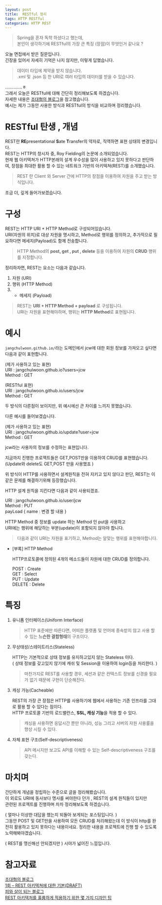 ```yaml
---
layout: post
title:  RESTful 정리 
tags: HTTP RESTful
categories: HTTP REST 
---
```


> Spring을 혼자 독학 하셨다고 했는데,    
> 본인이 생각하기에 RESTful의 가장 큰 특징 (장점)이 무엇인거 같나요 ?   

오늘 면접에서 받은 질문입니다.    
긴장을 있어서 자세히 기억은 나지 않지만, 이렇게 답했습니다.       
    
> 데이터 타입에 제약을 받지 않습니다.      
> .xml 및 .json 등 한 URI로 여러 타입의 데이터를 받을 수 있습니다.      

..............ㅎ    
그래서 오늘은 RESTful에 대해 간단히 정리해보도록 하겠습니다.     
자세한 내용은 [조대협의 블로그](http://bcho.tistory.com/953)을 참고했습니다.     
예시는 제가 그동안 사용한 방식과 RESTful의 방식을 비교하며 정리했습니다.    

# RESTful 탄생 , 개념    
     
REST란 **RE**presentational **S**ate **T**ransfer의 약자로, 직역하면 표현 상태의 변경입니다.    
REST는 HTTP의 창시자 중, Roy Fielding의 논문에 소개되었습니다.     
현재 웹 아키텍쳐가 HTTP본래의 설계 우수성을 많이 사용하고 있지 못하다고 판단하여, 장점을 최대한 활용 할 수 있는 네트워크 기반의 아키텍쳐(REST)를 소개했습니다.       
           
> REST 란 Client 와 Server 간에 HTTP의 장점을 이용하여 자원을 주고 받는 방식입니다.     

조금 더, 깊게 들어가보겠습니다.    

   
# 구성    

REST는 HTTP URI + HTTP Method로 구성되어있습니다.    
URI(자원의 위치)로 대상 자원을 명시하고, Method로 행위를 정의하고, 추가적으로 필요하다면 메세지(Payload)도 함께 전송합니다.     

> HTTP Method의 **post, get , put , delete** 등을 이용하여 자원의 **CRUD** 행위를 지정합니다.   
 

정리하자면,  REST는 요소는 다음과 같습니다.    
1. 자원 (URI)   
2. 행위 (HTTP Method)   
3. + 메세지 (Payload)       

> REST는 **URI + HTTP Method + payload** 로 구성됩니다.    
> URI는 자원을 표현해야하며, 행위는 **HTTP Method**로 표현됩니다.      
  

     
# 예시       

     
`jangchulwoon.github.io/`라는 도메인에서 jcw에 대한 회원 정보를 가져오고 싶다면 다음과 같이 표현합니다.     

(제가 사용하고 있는 표현)   
URI :  jangchulwoon.github.io?users=jcw    
Method : GET  

(RESTful 표현)     
URI :  jangchulwoon.github.io/users/jcw     
Method : GET 


두 방식의 다른점이 보이지만, 위 예시에선 큰 차이를 느끼지 못했습니다.
    
다른 예시를 들어보겠습니다.     

(제가 사용하고 있는 표현)     
URI :  jangchulwoon.github.io/update?user=jcw      
Method : GET   

jcw라는 사용자의 정보를 수정하는 표현입니다.    
     
지금까지 진행한 프로젝트들은 GET,POST만을 이용하여 CRUD를 표현했습니다.    
(Update와 delete도 GET,POST 만을 사용했죠 ) 

위 방식이 HTTP를 사용하면서 설계원칙을 전혀 지키고 있지 않다고 판단,  REST는 이 같은 문제를 해결하기위해 등장했습니다. 

HTTP 설계 원칙을 지킨다면 다음과 같이 사용되겠죠.     
   
URI :  jangchulwoon.github.io/user/jcw      
Method : PUT   
payLoad  {
	name : 변경 할 내용 
}     


HTTP Method 중 정보를 update 하는 Method 인 put을 사용하고    
URI에는 행위에 해당하는 부분(update)이 포함되지 않아야 합니다.   



> 다음과 같이 URI는 자원을 표기하고, Method는 알맞는 행위를 표현해야합니다.     

 
+ [부록] HTTP Method
	
	HTTP프로토콜에 정의된 4개의 메소드들이 자원에 대한 CRUD를 정의합니다. 

	POST : Create    
	GET : Select     
	PUT : Update     
	DELETE : Delete     

    
	  
# 특징     

1. 유니폼 인터페이스(Uniform Interface)    

	> HTTP 표준에만 따른다면, 어떠한 플랫폼 및 언어에 종속받지 않고 사용 할 수 있는 **느슨한 결합형태**의 구조이다. 
	

2. 무상태성/스테이트리스(Stateless)       

	HTTP는 기본적으로 상태 정보를 유지하고있지 않는 Stateless 이다.     
	( 상태 정보를 갖고있지 않기에 캐쉬 및 Session을 이용하여 login등을 처리한다.  )     


	> 마찬가지로 REST를 사용할 경우, 세션과 같은 컨텍스트 정보를 신경쓸 필요가 없기 때문에 구현이 단순해진다.
	
	

3. 캐싱 가능(Cacheable)      

	REST의 가장 큰 장점은 HTTP를 사용하기에 웹에서 사용하는 기존 인프라를 그대로 활용 할 수 있다는 점이다.    
	HTTP 프로토콜 기반의 로드밸런스, **SSL, 캐싱 기능**을 적용 할 수 있다.   

	> 캐싱을 사용하면 응답시간 뿐만 아니라, 성능 그리고 서버의 자원 사용률을 향상 시킬 수 있다.

4. 자체 표현 구조(Self-descriptiveness)      
 
	>  API 메시지만 보고도 API를 이해할 수 있는 Self-descriptiveness 구조를 갖는다.    
	

	

# 마치며     

간단하게 개념을 정립하는 수준으로 글을 정리해봤습니다.   
이 외로도 URI에 동사보다 명사를 써야한다 던가 , REST의 설계 원칙들이 있지만   
관련된 프로젝트를 진행하며 차차 정리해보도록 하겠습니다.  

( 얼마나 이상한 대답을 했는지 되돌아 보게되는 포스팅입니다. )      
그동안 POST 및 GET만을 사용하여 모든 CRUD를 처리해왔는데 이 방식이 http를 완전히 활용하고 있지 못하다는 내용이네요. 정리한 내용을 프로젝트에 진행 할 수 있도록 노력해봐야겠습니다.    

( REST를 맹신해선 안되겠지만 ) 
시야가 넓어진 느낌입니다. 



# 참고자료     

[조대협의 블로그](http://bcho.tistory.com/953)        
[1회 – REST 아키텍쳐에 대한 기본(DRAFT)](http://bcho.tistory.com/m/321)   
[피와 살이 되는 블로그](http://sonim1.tistory.com/105)   
[REST 아키텍처를 훌륭하게 적용하기 위한 몇 가지 디자인 팁](https://spoqa.github.io/2012/02/27/rest-introduction.html)
    
